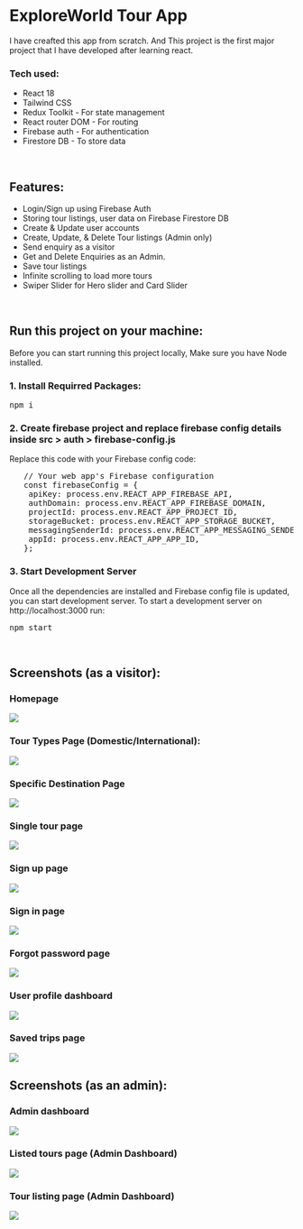 <h1 align="left">ExploreWorld Tour App </h1>
<p>I have creafted this app from scratch. And This project is the first major project that I have developed after learning react.</p>

<h3 align="left">Tech used:</h3>
<ul>
   <li>React 18</li>
   <li>Tailwind CSS</li>
   <li>Redux Toolkit - For state management</li>
   <li>React router DOM - For routing</li>
   <li>Firebase auth - For authentication</li>
   <li>Firestore DB - To store data</li>
</ul>
<br/>

<h2>Features:</h2>
<ul>
  <li>Login/Sign up using Firebase Auth</li>
  <li>Storing tour listings, user data on Firebase Firestore DB</li>
  <li>Create & Update user accounts</li>
  <li>Create, Update, & Delete Tour listings (Admin only)</li>
  <li>Send enquiry as a visitor</li>
  <li>Get and Delete Enquiries as an Admin.</li>
  <li>Save tour listings</li>
  <li>Infinite scrolling to load more tours</li>
  <li>Swiper Slider for Hero slider and Card Slider</li>
</ul>
<br/>

<h2>Run this project on your machine:</h2>
<p>Before you can start running this project locally, Make sure you have Node installed.</p>

<h3>1. Install Requirred Packages:</h3>
<pre>npm i</pre>

<h3>2. Create firebase project and replace firebase config details inside src > auth > firebase-config.js</h3>
<p>Replace this code with your Firebase config code:</p>
<pre>
   // Your web app's Firebase configuration
   const firebaseConfig = {
   	apiKey: process.env.REACT_APP_FIREBASE_API,
   	authDomain: process.env.REACT_APP_FIREBASE_DOMAIN,
   	projectId: process.env.REACT_APP_PROJECT_ID,
   	storageBucket: process.env.REACT_APP_STORAGE_BUCKET,
   	messagingSenderId: process.env.REACT_APP_MESSAGING_SENDER_ID,
   	appId: process.env.REACT_APP_APP_ID,
   };
</pre>

<h3>3. Start Development Server</h3>
<p> Once all the dependencies are installed and Firebase config file is updated, you can start development server. To start a development server on http://localhost:3000 run:</p>
<pre>npm start</pre>
<br/>

<h2>Screenshots (as a visitor):</h2>

<h3>Homepage</h3>
<img src='https://firebasestorage.googleapis.com/v0/b/personal-84946.appspot.com/o/homepage.png?alt=media&token=57483fd1-e3d8-4e7f-978b-d12351cc090d'/>

<h3>Tour Types Page (Domestic/International):</h3>
<img src='https://firebasestorage.googleapis.com/v0/b/personal-84946.appspot.com/o/specific%20tour%20type%20page.png?alt=media&token=c6121aec-c5cf-4e0d-b2cd-062d16382b63'>

<h3>Specific Destination Page</h3>
<img src='https://firebasestorage.googleapis.com/v0/b/personal-84946.appspot.com/o/specific%20destination%20page.png?alt=media&token=d68041e0-7c51-41b6-85c0-adf96fcfe864'>

<h3>Single tour page</h3>
<img src='https://firebasestorage.googleapis.com/v0/b/personal-84946.appspot.com/o/single%20tour%20page.png?alt=media&token=091d4ed8-a780-4a0d-bc91-f1d7fe81ebcb'>

<h3>Sign up page</h3>
<img src='https://firebasestorage.googleapis.com/v0/b/personal-84946.appspot.com/o/sign%20up%20page.png?alt=media&token=3b68c2a8-0933-4510-a87d-e54e41f225e7'>

<h3>Sign in page</h3>
<img src='https://firebasestorage.googleapis.com/v0/b/personal-84946.appspot.com/o/sign%20in%20page.png?alt=media&token=aeedbb5a-8327-464d-8a06-48a83e305eec'>

<h3>Forgot password page</h3>
<img src='https://firebasestorage.googleapis.com/v0/b/personal-84946.appspot.com/o/forgot%20password%20page.png?alt=media&token=a844115e-8172-44b1-b9f9-c5f91c9e9fe9'>

<h3>User profile dashboard</h3>
<img src='https://firebasestorage.googleapis.com/v0/b/personal-84946.appspot.com/o/user%20profile%20dashboard.png?alt=media&token=e41b3706-4629-43f1-b86a-0bda53788cdc'>

<h3>Saved trips page</h3>
<img src='https://firebasestorage.googleapis.com/v0/b/personal-84946.appspot.com/o/saved%20trips%20page.png?alt=media&token=7bca018c-4b7e-46ec-9f49-9ba24943097b'>

<br/>
<h2>Screenshots (as an admin):</h2>

<h3>Admin dashboard</h3>
<img src='https://firebasestorage.googleapis.com/v0/b/personal-84946.appspot.com/o/admin%20profile%20dashboard.png?alt=media&token=1ddb7dfd-5d19-4839-9cee-e5ce526db8f0'>

<h3>Listed tours page (Admin Dashboard)</h3>
<img src='https://firebasestorage.googleapis.com/v0/b/personal-84946.appspot.com/o/my%20listings%20page.png?alt=media&token=5f65314b-afce-4d41-9225-ee2e331e4a42'>

<h3>Tour listing page (Admin Dashboard)</h3>
<img src='https://firebasestorage.googleapis.com/v0/b/personal-84946.appspot.com/o/create%20trips%20page.png?alt=media&token=4f7c84a7-ddbb-4233-b507-d84e3810fc0a'>
